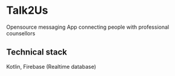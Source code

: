 # Talk2Us
Opensource messaging App connecting people with professional counsellors

## Technical stack
Kotlin, Firebase (Realtime database)

